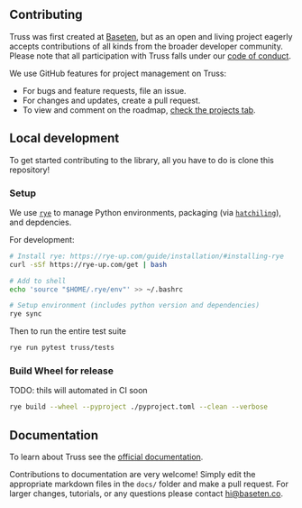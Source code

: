 ## Contributing

Truss was first created at [Baseten](https://baseten.co), but as an open and living project eagerly accepts contributions of all kinds from the broader developer community. Please note that all participation with Truss falls under our [code of conduct](CODE_OF_CONDUCT.md).

We use GitHub features for project management on Truss:

* For bugs and feature requests, file an issue.
* For changes and updates, create a pull request.
* To view and comment on the roadmap, [check the projects tab](https://github.com/orgs/basetenlabs/projects/3).

## Local development

To get started contributing to the library, all you have to do is clone this repository!

### Setup
We use [`rye`](https://rye-up.com/) to manage Python environments, packaging (via [`hatchiling`](https://hatch.pypa.io/latest/)), and depdencies.

For development:

```bash
# Install rye: https://rye-up.com/guide/installation/#installing-rye
curl -sSf https://rye-up.com/get | bash

# Add to shell
echo 'source "$HOME/.rye/env"' >> ~/.bashrc

# Setup environment (includes python version and dependencies)
rye sync
```

Then to run the entire test suite

```bash
rye run pytest truss/tests
```
### Build Wheel for release
TODO: thils will automated in CI soon
```bash
rye build --wheel --pyproject ./pyproject.toml --clean --verbose
```

## Documentation

To learn about Truss see the [official documentation](https://truss.baseten.co).

Contributions to documentation are very welcome! Simply edit the appropriate markdown files in the `docs/` folder and make a pull request. For larger changes, tutorials, or any questions please contact [hi@baseten.co](mailto:hi@baseten.co).
